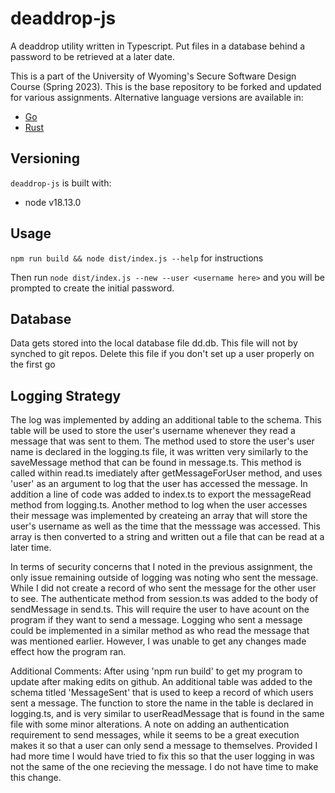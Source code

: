 #  deaddrop-js

A deaddrop utility written in Typescript. Put files in a database behind a password to be retrieved at a later date.

This is a part of the University of Wyoming's Secure Software Design Course (Spring 2023). This is the base repository to be forked and updated for various assignments. Alternative language versions are available in:
- [Go](https://github.com/andey-robins/deaddrop-go)
- [Rust](https://github.com/andey-robins/deaddrop-rs)

## Versioning

`deaddrop-js` is built with:
- node v18.13.0

## Usage

`npm run build && node dist/index.js --help` for instructions

Then run `node dist/index.js --new --user <username here>` and you will be prompted to create the initial password.

## Database

Data gets stored into the local database file dd.db. This file will not by synched to git repos. Delete this file if you don't set up a user properly on the first go

## Logging Strategy
The log was implemented by adding an additional table to the schema. This table will be used to store the user's username whenever they read a message that was sent to them. The method used to store the user's user name is declared in the logging.ts file, it was written very similarly to the saveMessage method that can be found in message.ts. This method is called within read.ts imediately after getMessageForUser method, and uses 'user' as an argument to log that the user has accessed the message. In addition a line of code was added to index.ts to export the messageRead method from logging.ts. Another method to log when the user accesses their message was implemented by createing an array that will store the user's username as well as the time that the messsage was accessed. This array is then converted to a string and written out a file that can be read at a later time.

In terms of security concerns that I noted in the previous assignment, the only issue remaining outside of logging was noting who sent the message. While I did not create a record of who sent the message for the other user to see. The authenticate method from session.ts was added to the body of sendMessage in send.ts. This will require the user to have acount on the program if they want to send a message. Logging who sent a message could be implemented in a similar method as who read the message that was mentioned earlier. However, I was unable to get any changes made effect how the program ran.

Additional Comments: 
After using 'npm run build' to get my program to update after making edits on github. An additional table was added to the schema titled 'MessageSent' that is used to keep a record of which users sent a message. The function to store the name in the table is declared in logging.ts, and is very similar to userReadMessage that is found in the same file with some minor alterations. A note on adding an authentication requirement to send messages, while it seems to be a great execution makes it so that a user can only send a message to themselves. Provided I had more time I would have tried to fix this so that the user logging in was not the same of the one recieving the message. I do not have time to make this change.

